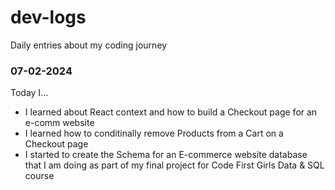 # dev-logs

Daily entries about my coding journey

### 07-02-2024

Today I...

- I learned about React context and how to build a Checkout page for an e-comm website
- I learned how to conditinally remove Products from a Cart on a Checkout page
- I started to create the Schema for an E-commerce website database that I am doing as part of my final project for Code First Girls Data & SQL course
